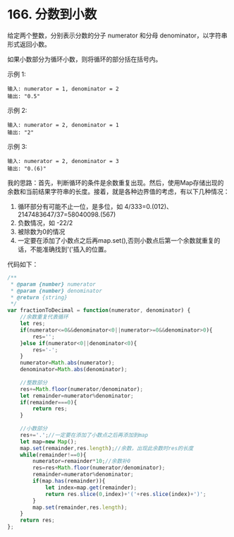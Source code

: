 #  166. 分数到小数
给定两个整数，分别表示分数的分子 numerator 和分母 denominator，以字符串形式返回小数。

如果小数部分为循环小数，则将循环的部分括在括号内。

示例 1:

    输入: numerator = 1, denominator = 2
    输出: "0.5"
示例 2:

    输入: numerator = 2, denominator = 1
    输出: "2"
示例 3:

    输入: numerator = 2, denominator = 3
    输出: "0.(6)" 

我的思路：首先，判断循环的条件是余数重复出现。然后，使用Map存储出现的余数和当前结果字符串的长度。接着，就是各种边界值的考虑，有以下几种情况：
1. 循环部分有可能不止一位，是多位，如 4/333=0.(012)、2147483647/37=58040098.(567)
2. 负数情况，如 -22/2
3. 被除数为0的情况
4. 一定要在添加了小数点之后再map.set(),否则小数点后第一个余数就重复的话，不能准确找到'('插入的位置。  

代码如下：
```javascript
/**
 * @param {number} numerator
 * @param {number} denominator
 * @return {string}
 */
var fractionToDecimal = function(numerator, denominator) {
    //余数重复代表循环
    let res;
    if(numerator<=0&&denominator<0||numerator>=0&&denominator>0){
        res='';
    }else if(numerator<0||denominator<0){
        res='-';
    }
    numerator=Math.abs(numerator);
    denominator=Math.abs(denominator);
    
    //整数部分
    res+=Math.floor(numerator/denominator);
    let remainder=numerator%denominator;    
    if(remainder===0){
        return res;
    }
    
    //小数部分    
    res+='.';//一定要在添加了小数点之后再添加到map
    let map=new Map();
    map.set(remainder,res.length);//余数，出现此余数时res的长度
    while(remainder!==0){
        numerator=remainder*10;//余数补0
        res=res+Math.floor(numerator/denominator);
        remainder=numerator%denominator;
        if(map.has(remainder)){
            let index=map.get(remainder);
            return res.slice(0,index)+'('+res.slice(index)+')';            
        }        
        map.set(remainder,res.length);
    }  
    return res;
};
```
